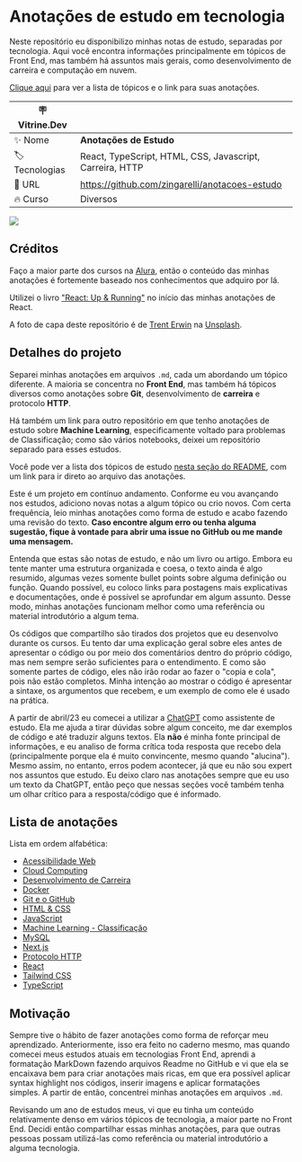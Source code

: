 # Anotações de estudo em tecnologia

Neste repositório eu disponibilizo minhas notas de estudo, separadas por tecnologia. Aqui você encontra informações principalmente em tópicos de Front End, mas também há assuntos mais gerais, como desenvolvimento de carreira e computação em nuvem. 

[Clique aqui](#lista-de-anotações) para ver a lista de tópicos e o link para suas anotações.

| :placard: Vitrine.Dev |     |
| -------------  | --- |
| :sparkles: Nome        | **Anotações de Estudo**
| :label: Tecnologias | React, TypeScript, HTML, CSS, Javascript, Carreira, HTTP
| :rocket: URL         | https://github.com/zingarelli/anotacoes-estudo
| :fire: Curso     | Diversos

![](https://github.com/zingarelli/alura-books-ds/assets/19349339/61e84e43-31cb-45d8-a80e-b9305303a564#vitrinedev)

## Créditos

Faço a maior parte dos cursos na [Alura](https://www.alura.com.br), então o conteúdo das minhas anotações é fortemente baseado nos conhecimentos que adquiro por lá. 

Utilizei o livro ["React: Up & Running"](https://www.amazon.com.br/React-Up-Running-Stoyan-Stefanov/dp/1492051462/) no início das minhas anotações de React.

A foto de capa deste repositório é de  <a href="https://unsplash.com/@tjerwin?utm_source=unsplash&utm_medium=referral&utm_content=creditCopyText">Trent Erwin</a> na <a href="https://unsplash.com/pt-br/fotografias/UgA3Xvi3SkA?utm_source=unsplash&utm_medium=referral&utm_content=creditCopyText">Unsplash</a>.

## Detalhes do projeto

Separei minhas anotações em arquivos `.md`, cada um abordando um tópico diferente. A maioria se concentra no **Front End**, mas também há tópicos diversos como anotações sobre **Git**, desenvolvimento de **carreira** e protocolo **HTTP**. 

Há também um link para outro repositório em que tenho anotações de estudo sobre **Machine Learning**, especificamente voltado para problemas de Classificação; como são vários notebooks, deixei um repositório separado para esses estudos. 

Você pode ver a lista dos tópicos de estudo [nesta seção do README](#lista-de-anotações), com um link para ir direto ao arquivo das anotações. 

Este é um projeto em contínuo andamento. Conforme eu vou avançando nos estudos, adiciono novas notas a algum tópico ou crio novos. Com certa frequência, leio minhas anotações como forma de estudo e acabo fazendo uma revisão do texto. **Caso encontre algum erro ou tenha alguma sugestão, fique à vontade para abrir uma issue no GitHub ou me mande uma mensagem.**

Entenda que estas são notas de estudo, e não um livro ou artigo. Embora eu tente manter uma estrutura organizada e coesa, o texto ainda é algo resumido, algumas vezes somente bullet points sobre alguma definição ou função. Quando possível, eu coloco links para postagens mais explicativas e documentações, onde é possível se aprofundar em algum assunto. Desse modo, minhas anotações funcionam melhor como uma referência ou material introdutório a algum tema.

Os códigos que compartilho são tirados dos projetos que eu desenvolvo durante os cursos. Eu tento dar uma explicação geral sobre eles antes de apresentar o código ou por meio dos comentários dentro do próprio código, mas nem sempre serão suficientes para o entendimento. E como são somente partes de código, eles não irão rodar ao fazer o "copia e cola", pois não estão completos. Minha intenção ao mostrar o código é apresentar a sintaxe, os argumentos que recebem, e um exemplo de como ele é usado na prática. 

A partir de abril/23 eu comecei a utilizar a [ChatGPT](https://chat.openai.com) como assistente de estudo. Ela me ajuda a tirar dúvidas sobre algum conceito, me dar exemplos de código e até traduzir alguns textos. Ela **não** é minha fonte principal de informações, e eu analiso de forma crítica toda resposta que recebo dela (principalmente porque ela é muito convincente, mesmo quando "alucina"). Mesmo assim, no entanto, erros podem acontecer, já que eu não sou expert nos assuntos que estudo. Eu deixo claro nas anotações sempre que eu uso um texto da ChatGPT, então peço que nessas seções você também tenha um olhar crítico para a resposta/código que é informado.

## Lista de anotações

Lista em ordem alfabética:

- [Acessibilidade Web](./Acessibilidade.md)
- [Cloud Computing](./Cloud.md)
- [Desenvolvimento de Carreira](./Desenvolvimento-Carreira.md)
- [Docker](./Docker.md)
- [Git e o GitHub](./Git-Github.md)
- [HTML & CSS](./HTML_CSS.md)
- [JavaScript](./JavaScript.md)
- [Machine Learning - Classificação](https://github.com/zingarelli/Python_ML_Alura)
- [MySQL](./MySQL.md)
- [Next.js](./Next.md)
- [Protocolo HTTP](./Protocolo-HTTP.md)
- [React](./React.md)
- [Tailwind CSS](./Tailwind.md)
- [TypeScript](./TypeScript.md)

## Motivação

Sempre tive o hábito de fazer anotações como forma de reforçar meu aprendizado. Anteriormente, isso era feito no caderno mesmo, mas quando comecei meus estudos atuais em tecnologias Front End, aprendi a formatação MarkDown fazendo arquivos Readme no GitHub e vi que ela se encaixava bem para criar anotações mais ricas, em que era possível aplicar syntax highlight nos códigos, inserir imagens e aplicar formatações simples. A partir de então, concentrei minhas anotações em arquivos `.md`.

Revisando um ano de estudos meus, vi que eu tinha um conteúdo relativamente denso em vários tópicos de tecnologia, a maior parte no Front End. Decidi então compartilhar essas minhas anotações, para que outras pessoas possam utilizá-las como referência ou material introdutório a alguma tecnologia. 
